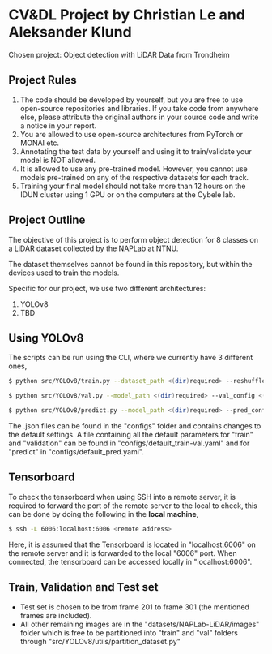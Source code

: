 # CV&DL Project by Christian Le and Aleksander Klund

Chosen project: Object detection with LiDAR Data from Trondheim

## Project Rules

1. The code should be developed by yourself, but you are free to use open-source repositories and libraries. If you take code from anywhere else, please attribute the original authors in your source code and write a notice in your report. 
2. You are allowed to use open-source architectures from PyTorch or MONAI etc. 
3. Annotating the test data by yourself and using it to train/validate your model is NOT allowed. 
4. It is allowed to use any pre-trained model. However, you cannot use models pre-trained on any of the respective datasets for each track. 
5. Training your final model should not take more than 12 hours on the IDUN cluster using 1 GPU or on the computers at the Cybele lab.

## Project Outline

The objective of this project is to perform object detection for 8 classes on a LiDAR dataset collected by the NAPLab at NTNU.

The dataset themselves cannot be found in this repository, but within the devices used to train the models.

Specific for our project, we use two different architectures:

1. YOLOv8
2. TBD

## Using YOLOv8

The scripts can be run using the CLI, where we currently have 3 different ones,

```bash
$ python src/YOLOv8/train.py --dataset_path <(dir)required> --reshuffle_dataset <(bool)optional> --train_config <(.json)optional>

$ python src/YOLOv8/val.py --model_path <(dir)required> --val_config <(.json)optional>

$ python src/YOLOv8/predict.py --model_path <(dir)required> --pred_config <(.json)optional> --results_path <(dir)optional> --create_video <(bool)optional>
```

The .json files can be found in the "configs" folder and contains changes to the default settings. A file containing all the default parameters for "train" and "validation" can be found in "configs/default_train-val.yaml" and for "predict" in "configs/default_pred.yaml".

## Tensorboard

To check the tensorboard when using SSH into a remote server, it is required to forward the port of the remote server to the local to check,
this can be done by doing the following in the **local machine**,

```bash
$ ssh -L 6006:localhost:6006 <remote address>
```

Here, it is assumed that the Tensorboard is located in "localhost:6006" on the remote server and it is forwarded to the local "6006" port.
When connected, the tensorboard can be accessed locally in "localhost:6006".


## Train, Validation and Test set

* Test set is chosen to be from frame 201 to frame 301 (the mentioned frames are included).
* All other remaining images are in the "datasets/NAPLab-LiDAR/images" folder which is free to be partitioned into "train" and "val" folders through "src/YOLOv8/utils/partition_dataset.py"